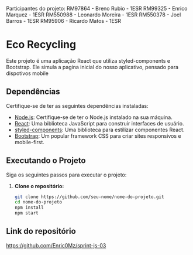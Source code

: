 Participantes do projeto:
RM97864 - Breno Rubio - 1ESR
RM99325 - Enrico Marquez - 1ESR
RM550988 - Leonardo Moreira - 1ESR
RM550378 - Joel Barros - 1ESR
RM95906 - Ricardo Matos - 1ESR


# Eco Recycling

Este projeto é uma aplicação React que utiliza styled-components e Bootstrap.
Ele simula a pagina inicial do nosso aplicativo, pensado para dispotivos mobile

## Dependências

Certifique-se de ter as seguintes dependências instaladas:

- [Node.js](https://nodejs.org/): Certifique-se de ter o Node.js instalado na sua máquina.
- [React](https://reactjs.org/): Uma biblioteca JavaScript para construir interfaces de usuário.
- [styled-components](https://styled-components.com/): Uma biblioteca para estilizar componentes React.
- [Bootstrap](https://getbootstrap.com/): Um popular framework CSS para criar sites responsivos e mobile-first.

## Executando o Projeto

Siga os seguintes passos para executar o projeto:

1. **Clone o repositório:**

   ```bash
   git clone https://github.com/seu-nome/nome-do-projeto.git
   cd nome-do-projeto
   npm install
   npm start

## Link do repositório
https://github.com/Enric0Mz/sprint-js-03

